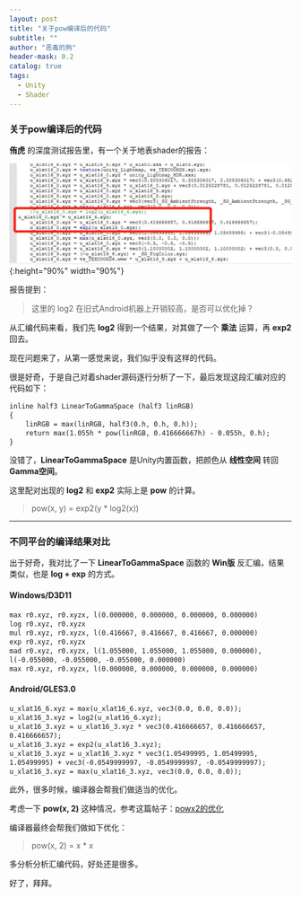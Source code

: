 ```yaml
---
layout: post
title: "关于pow编译后的代码"
subtitle: ""
author: "恶毒的狗"
header-mask: 0.2
catalog: true
tags:
  - Unity
  - Shader
---
```


### 关于pow编译后的代码

**侑虎** 的深度测试报告里，有一个关于地表shader的报告：

![img](/img/shader-pow/screenshot1.jpg){:height="90%" width="90%"}

报告提到：

> 这里的 log2 在旧式Android机器上开销较高，是否可以优化掉？

从汇编代码来看，我们先 **log2** 得到一个结果，对其做了一个 **乘法** 运算，再 **exp2** 回去。 

现在问题来了，从第一感觉来说，我们似乎没有这样的代码。 

很是好奇，于是自己对着shader源码逐行分析了一下，最后发现这段汇编对应的代码如下：

```
inline half3 LinearToGammaSpace (half3 linRGB)
{
    linRGB = max(linRGB, half3(0.h, 0.h, 0.h));
    return max(1.055h * pow(linRGB, 0.416666667h) - 0.055h, 0.h);
}
``` 

没错了，**LinearToGammaSpace** 是Unity内置函数，把颜色从 **线性空间** 转回 **Gamma空间**。

这里配对出现的 **log2** 和 **exp2** 实际上是 **pow** 的计算。

> pow(x, y) = exp2(y * log2(x))

---

### 不同平台的编译结果对比

出于好奇，我对比了一下 **LinearToGammaSpace** 函数的 **Win版** 反汇编，结果类似，也是 **log + exp** 的方式。

#### Windows/D3D11

```
max r0.xyz, r0.xyzx, l(0.000000, 0.000000, 0.000000, 0.000000)
log r0.xyz, r0.xyzx
mul r0.xyz, r0.xyzx, l(0.416667, 0.416667, 0.416667, 0.000000)
exp r0.xyz, r0.xyzx
mad r0.xyz, r0.xyzx, l(1.055000, 1.055000, 1.055000, 0.000000), l(-0.055000, -0.055000, -0.055000, 0.000000)
max r0.xyz, r0.xyzx, l(0.000000, 0.000000, 0.000000, 0.000000)
```

#### Android/GLES3.0

```
u_xlat16_6.xyz = max(u_xlat16_6.xyz, vec3(0.0, 0.0, 0.0));
u_xlat16_3.xyz = log2(u_xlat16_6.xyz);
u_xlat16_3.xyz = u_xlat16_3.xyz * vec3(0.416666657, 0.416666657, 0.416666657);
u_xlat16_3.xyz = exp2(u_xlat16_3.xyz);
u_xlat16_3.xyz = u_xlat16_3.xyz * vec3(1.05499995, 1.05499995, 1.05499995) + vec3(-0.0549999997, -0.0549999997, -0.0549999997);
u_xlat16_3.xyz = max(u_xlat16_3.xyz, vec3(0.0, 0.0, 0.0));
```

此外，很多时候，编译器会帮我们做适当的优化。 

考虑一下 **pow(x, 2)** 这种情况，参考这篇帖子：[powx2的优化](https://www.gamedev.net/forums/topic/632528-are-gpu-drivers-optimizing-powx2/)

编译器最终会帮我们做如下优化：

> pow(x, 2) = x * x

多分析分析汇编代码，好处还是很多。

好了，拜拜。


